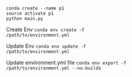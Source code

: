 <pre><code>
conda create --name p1
source activate p1
python main.py
</code></pre>

Create Env
<code>conda env create -f /path/to/environment.yml</code>

Update Env
<code>conda env update -f /path/to/environment.yml</code>

Update environment.yml file
<code>conda env export  -f /path/to/environment.yml --no-builds</code>
